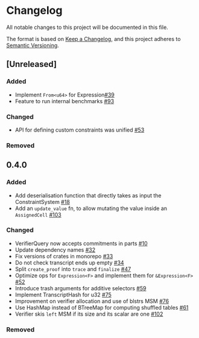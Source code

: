 # Changelog
 
All notable changes to this project will be documented in this file.

The format is based on [Keep a Changelog](https://keepachangelog.com/en/1.1.0/),
and this project adheres to [Semantic Versioning](https://semver.org/spec/v2.0.0.html).

## [Unreleased]
### Added
* Implement `From<u64>` for Expression[#39](https://github.com/midnightntwrk/midnight-zk/pull/39)
* Feature to run internal benchmarks [#93](https://github.com/midnightntwrk/midnight-zk/pull/93)
### Changed
* API for defining custom constraints was unified [#53](https://github.com/midnightntwrk/midnight-zk/pull/53)
### Removed

## 0.4.0
### Added
* Add deserialisation function that directly takes as input the ConstraintSystem [#18](https://github.com/midnightntwrk/midnight-zk/pull/18/commits/973467fecd6c31c6b57d06c89dfa0c7dd00bef2b)
* Add an `update_value` fn, to allow mutating the value inside an `AssignedCell` [#103](https://github.com/midnightntwrk/midnight-zk/pull/103)

### Changed
* VerifierQuery now accepts commitments in parts [#10](https://github.com/midnightntwrk/midnight-zk/pull/10)
* Update dependency names [#32](https://github.com/midnightntwrk/midnight-zk/pull/32)
* Fix versions of crates in monorepo [#33](https://github.com/midnightntwrk/midnight-zk/pull/33)
* Do not check transcript ends up empty [#34](https://github.com/midnightntwrk/midnight-zk/pull/34)
* Split `create_proof` into `trace` and `finalize` [#47](https://github.com/midnightntwrk/midnight-zk/pull/47)
* Optimize ops for `Expression<F>` and implement them for `&Expression<F>` [#52](https://github.com/midnightntwrk/midnight-zk/pull/52)
* Introduce trash arguments for additive selectors [#59](https://github.com/midnightntwrk/midnight-zk/pull/59)
* Implement TranscriptHash for u32 [#75](https://github.com/midnightntwrk/midnight-zk/pull/75)
* Improvement on verifier allocation and use of blstrs MSM [#76](https://github.com/midnightntwrk/midnight-zk/pull/76)
* Use HashMap instead of BTreeMap for computing shuffled tables [#61](https://github.com/midnightntwrk/midnight-zk/pull/61)
* Verifier skis `left` MSM if its size and its scalar are one [#102](https://github.com/midnightntwrk/midnight-zk/pull/102)

### Removed
